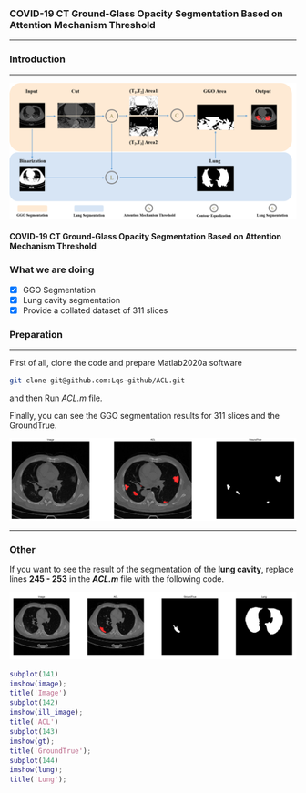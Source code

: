 ### COVID-19 CT Ground-Glass Opacity Segmentation Based on Attention Mechanism Threshold

------

### Introduction

------

![Fig2_flow_chart](ReadmeFig/Fig2_flow_chart.png)

#### COVID-19 CT Ground-Glass Opacity Segmentation Based on Attention Mechanism Threshold

### What we are doing

- [x] GGO Segmentation
- [x] Lung cavity segmentation
- [x] Provide a collated dataset of 311 slices

### Preparation

------

First of all, clone the code and prepare Matlab2020a software

```bash
git clone git@github.com:Lqs-github/ACL.git
```

and then Run *ACL.m* file.

Finally, you can see the GGO segmentation results for 311 slices and the GroundTrue.

![GGO](ReadmeFig/GGO.png)

------

### Other

If you want to see the result of the segmentation of the **lung cavity**, replace lines **245 - 253** in the ***ACL.m*** file with the following code.

![lung](ReadmeFig/lung.png)

```matlab
subplot(141)
imshow(image);
title('Image')
subplot(142)
imshow(ill_image);
title('ACL')
subplot(143)
imshow(gt);
title('GroundTrue');
subplot(144)
imshow(lung);
title('Lung');
```
